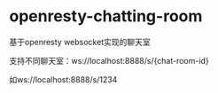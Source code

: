 # openresty-chatting-room
基于openresty websocket实现的聊天室

支持不同聊天室：ws://localhost:8888/s/{chat-room-id}

如ws://localhost:8888/s/1234



